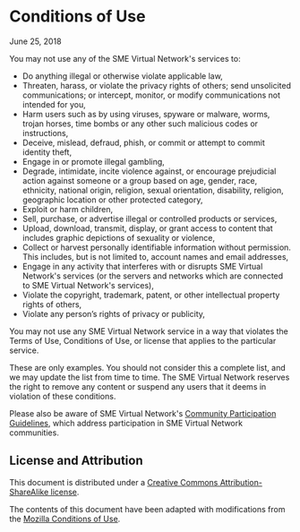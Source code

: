 # Conditions of Use

June 25, 2018

You may not use any of the SME Virtual Network's services to:

* Do anything illegal or otherwise violate applicable law,
* Threaten, harass, or violate the privacy rights of others; send unsolicited communications; or intercept, monitor, or modify communications not intended for you,
* Harm users such as by using viruses, spyware or malware, worms, trojan horses, time bombs or any other such malicious codes or instructions,
* Deceive, mislead, defraud, phish, or commit or attempt to commit identity theft,
* Engage in or promote illegal gambling,
* Degrade, intimidate, incite violence against, or encourage prejudicial action against someone or a group based on age, gender, race, ethnicity, national origin, religion, sexual orientation, disability, religion, geographic location or other protected category,
* Exploit or harm children,
* Sell, purchase, or advertise illegal or controlled products or services,
* Upload, download, transmit, display, or grant access to content that includes graphic depictions of sexuality or violence,
* Collect or harvest personally identifiable information without permission. This includes, but is not limited to, account names and email addresses,
* Engage in any activity that interferes with or disrupts SME Virtual Network's services (or the servers and networks which are connected to SME Virtual Network's services),
* Violate the copyright, trademark, patent, or other intellectual property rights of others,
* Violate any person’s rights of privacy or publicity,

You may not use any SME Virtual Network service in a way that violates the
Terms of Use, Conditions of Use, or license that applies to the particular
service. 

These are only examples. You should not consider this a complete list, and we
may update the list from time to time. The SME Virtual Network reserves the
right to remove any content or suspend any users that it deems in violation of
these conditions.

Please also be aware of SME Virtual Network's
[Community Participation Guidelines](https://github.com/smevirtual/community-guidelines),
which address participation in SME Virtual Network communities.

## License and Attribution

This document is distributed under a
[Creative Commons Attribution-ShareAlike license](https://creativecommons.org/licenses/by-sa/3.0/).

The contents of this document have been adapted with modifications from the
[Mozilla Conditions of Use](https://github.com/mozilla/legal-docs/blob/master/acceptable_use_policy/en-US.md).